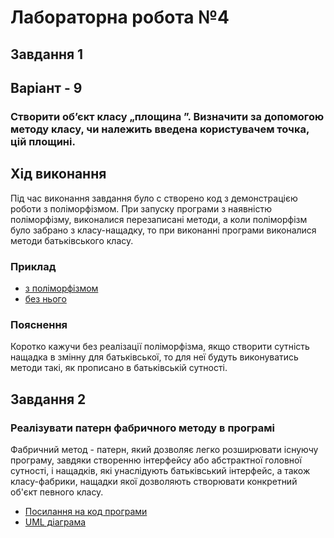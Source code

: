 # Лабораторна робота №4
## Завдання 1
## Варіант - 9
### Створити об’єкт класу „площина  ”. Визначити за допомогою методу класу, чи належить введена користувачем точка, цій площині. 
## Хід виконання
Під час виконання завдання було с створено код з демонстрацією роботи з поліморфізмом.
При запуску програми з наявністю поліморфізму, виконалися перезаписані методи, а коли поліморфізм було забрано з класу-нащадку, то при виконанні програми виконалися методи батьківського класу.
### Приклад  
+ [з поліморфізмом](https://github.com/Artem-Pylhun/04-polymorphism-Artem-Pylhun/blob/main/Override.png)
+ [без нього](https://github.com/Artem-Pylhun/04-polymorphism-Artem-Pylhun/blob/main/No%20override.png)
### Пояснення
Коротко кажучи без реалізації поліморфізма, якщо створити сутність нащадка в змінну для батьківської, то для неї будуть виконуватись методи такі, як прописано в батьківській сутності.
## Завдання 2
### Реалізувати патерн фабричного методу в програмі
Фабричний метод - патерн, який дозволяє легко розширювати існуючу програму, завдяки створенню інтерфейсу або абстрактної головної сутності, і нащадків, які унаслідують батьківський інтерфейс, а також класу-фабрики, нащадки якої дозволяють створювати конкретний об'єкт певного класу.
+ [Посилання на код програми](https://github.com/Artem-Pylhun/04-polymorphism-Artem-Pylhun/blob/main/Practice%202/Practice4_Task2/Program.cs)
+ [UML діаграма](https://github.com/Artem-Pylhun/04-polymorphism-Artem-Pylhun/blob/main/UML%20diagram.png)
